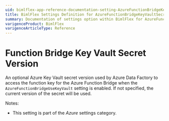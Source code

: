 ```yaml
---
uid: bimlflex-app-reference-documentation-setting-AzureFunctionBridgeKeyVaultSecretVersion
title: BimlFlex Settings Definition for AzureFunctionBridgeKeyVaultSecretVersion
summary: Documentation of settings option within BimlFlex for AzureFunctionBridgeKeyVaultSecretVersion
varigenceProduct: BimlFlex
varigenceArticleType: Reference
---
```


# Function Bridge Key Vault Secret Version

An optional Azure Key Vault secret version used by Azure Data Factory to access the function key for the Azure Function Bridge when the `AzureFunctionBridgeUseKeyVault` setting is enabled. If not specified, the current version of the secret will be used.

Notes:

* This setting is part of the *Azure* settings category.

